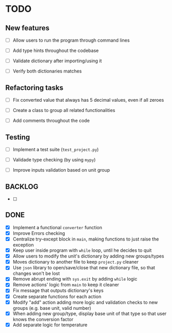 # TODO


## New features
- [ ] Allow users to run the program through command lines
- [ ] Add type hints throughout the codebase
- [ ] Validate dictionary after importing/using it
- [ ] Verify both dictionaries matches


## Refactoring tasks
- [ ] Fix converted value that always has 5 decimal values, even if all zeroes
- [ ] Create a class to group all related functionalities
- [ ] Add comments throughout the code


## Testing
- [ ] Implement a test suite (`test_project.py`)
- [ ] Validade type checking (by using `mypy`)
- [ ] Improve inputs validation based on unit group


## BACKLOG
- [ ]


## DONE
- [x] Implement a functional `converter` function
- [x] Improve Errors checking
- [x] Centralize try-except block in `main`, making functions to just raise the exception
- [x] Keep user inside program with `while` loop, until he decides to quit
- [x] Allow users to modify the unit's dictionary by adding new groups/types
- [x] Moves dictionary to another file to keep `project.py` cleaner
- [x] Use `json` library to open/save/close that new dictionary file, so that changes won't be lost
- [x] Remove abrupt ending with `sys.exit` by adding `while` logic
- [x] Remove actions' logic from `main` to keep it cleaner
- [x] Fix message that outputs dictionary's keys
- [x] Create separate functions for each action
- [x] Modify "add" action adding more logic and validation checks to new groups (e.g. base unit, valid number)
- [x] When adding new group/type, display base unit of that type so that user knows the conversion factor
- [x] Add separate logic for temperature
